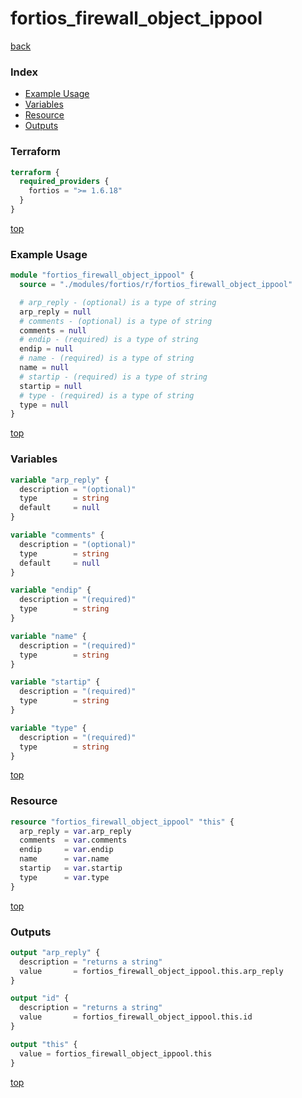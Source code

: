 # fortios_firewall_object_ippool

[back](../fortios.md)

### Index

- [Example Usage](#example-usage)
- [Variables](#variables)
- [Resource](#resource)
- [Outputs](#outputs)

### Terraform

```terraform
terraform {
  required_providers {
    fortios = ">= 1.6.18"
  }
}
```

[top](#index)

### Example Usage

```terraform
module "fortios_firewall_object_ippool" {
  source = "./modules/fortios/r/fortios_firewall_object_ippool"

  # arp_reply - (optional) is a type of string
  arp_reply = null
  # comments - (optional) is a type of string
  comments = null
  # endip - (required) is a type of string
  endip = null
  # name - (required) is a type of string
  name = null
  # startip - (required) is a type of string
  startip = null
  # type - (required) is a type of string
  type = null
}
```

[top](#index)

### Variables

```terraform
variable "arp_reply" {
  description = "(optional)"
  type        = string
  default     = null
}

variable "comments" {
  description = "(optional)"
  type        = string
  default     = null
}

variable "endip" {
  description = "(required)"
  type        = string
}

variable "name" {
  description = "(required)"
  type        = string
}

variable "startip" {
  description = "(required)"
  type        = string
}

variable "type" {
  description = "(required)"
  type        = string
}
```

[top](#index)

### Resource

```terraform
resource "fortios_firewall_object_ippool" "this" {
  arp_reply = var.arp_reply
  comments  = var.comments
  endip     = var.endip
  name      = var.name
  startip   = var.startip
  type      = var.type
}
```

[top](#index)

### Outputs

```terraform
output "arp_reply" {
  description = "returns a string"
  value       = fortios_firewall_object_ippool.this.arp_reply
}

output "id" {
  description = "returns a string"
  value       = fortios_firewall_object_ippool.this.id
}

output "this" {
  value = fortios_firewall_object_ippool.this
}
```

[top](#index)